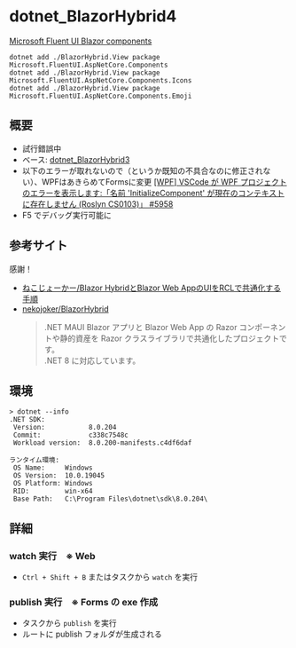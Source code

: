 # dotnet_BlazorHybrid4

[Microsoft Fluent UI Blazor components](https://github.com/microsoft/fluentui-blazor)

```
dotnet add ./BlazorHybrid.View package Microsoft.FluentUI.AspNetCore.Components
dotnet add ./BlazorHybrid.View package Microsoft.FluentUI.AspNetCore.Components.Icons
dotnet add ./BlazorHybrid.View package Microsoft.FluentUI.AspNetCore.Components.Emoji
```


## 概要
* 試行錯誤中
* ベース: [dotnet_BlazorHybrid3](https://github.com/Tobotobo/dotnet_BlazorHybrid3)
* 以下のエラーが取れないので（というか既知の不具合なのに修正されない）、WPFはあきらめてFormsに変更
  [[WPF] VSCode が WPF プロジェクトのエラーを表示します:「名前 'InitializeComponent' が現在のコンテキストに存在しません (Roslyn CS0103)」 #5958](https://github.com/dotnet/vscode-csharp/issues/5958)
* F5 でデバッグ実行可能に

## 参考サイト
感謝！
* [ねこじょーかー/Blazor HybridとBlazor Web AppのUIをRCLで共通化する手順](https://blazor-master.com/blazor-hybrid-maui-rcl/)
* [nekojoker/BlazorHybrid](https://github.com/nekojoker/BlazorHybrid)
    > .NET MAUI Blazor アプリと Blazor Web App の Razor コンポーネントや静的資産を Razor クラスライブラリで共通化したプロジェクトです。  
    > .NET 8 に対応しています。

## 環境
```
> dotnet --info   
.NET SDK:
 Version:           8.0.204   
 Commit:            c338c7548c
 Workload version:  8.0.200-manifests.c4df6daf

ランタイム環境:
 OS Name:     Windows
 OS Version:  10.0.19045
 OS Platform: Windows
 RID:         win-x64
 Base Path:   C:\Program Files\dotnet\sdk\8.0.204\
```

## 詳細

### watch 実行　※ Web
* `Ctrl + Shift + B` またはタスクから `watch` を実行

### publish 実行　※ Forms の exe 作成
* タスクから `publish` を実行
* ルートに publish フォルダが生成される